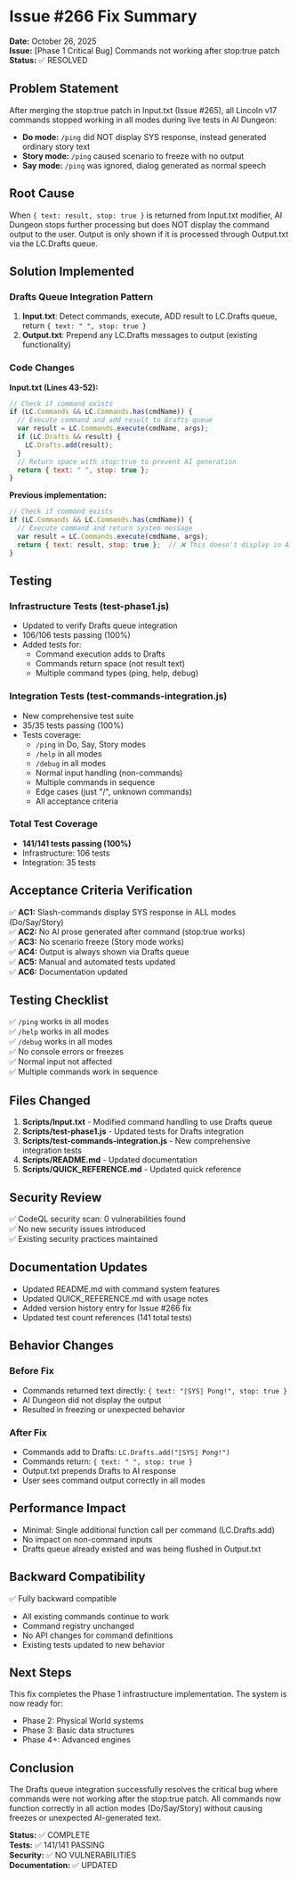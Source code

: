 # Issue #266 Fix Summary
**Date:** October 26, 2025  
**Issue:** [Phase 1 Critical Bug] Commands not working after stop:true patch  
**Status:** ✅ RESOLVED

## Problem Statement

After merging the stop:true patch in Input.txt (Issue #265), all Lincoln v17 commands stopped working in all modes during live tests in AI Dungeon:

- **Do mode:** `/ping` did NOT display SYS response, instead generated ordinary story text
- **Story mode:** `/ping` caused scenario to freeze with no output
- **Say mode:** `/ping` was ignored, dialog generated as normal speech

## Root Cause

When `{ text: result, stop: true }` is returned from Input.txt modifier, AI Dungeon stops further processing but does NOT display the command output to the user. Output is only shown if it is processed through Output.txt via the LC.Drafts queue.

## Solution Implemented

### Drafts Queue Integration Pattern

1. **Input.txt**: Detect commands, execute, ADD result to LC.Drafts queue, return `{ text: " ", stop: true }`
2. **Output.txt**: Prepend any LC.Drafts messages to output (existing functionality)

### Code Changes

**Input.txt (Lines 43-52):**
```javascript
// Check if command exists
if (LC.Commands && LC.Commands.has(cmdName)) {
  // Execute command and add result to Drafts queue
  var result = LC.Commands.execute(cmdName, args);
  if (LC.Drafts && result) {
    LC.Drafts.add(result);
  }
  // Return space with stop:true to prevent AI generation
  return { text: " ", stop: true };
}
```

**Previous implementation:**
```javascript
// Check if command exists
if (LC.Commands && LC.Commands.has(cmdName)) {
  // Execute command and return system message
  var result = LC.Commands.execute(cmdName, args);
  return { text: result, stop: true };  // ❌ This doesn't display in AI Dungeon
}
```

## Testing

### Infrastructure Tests (test-phase1.js)
- Updated to verify Drafts queue integration
- 106/106 tests passing (100%)
- Added tests for:
  - Command execution adds to Drafts
  - Commands return space (not result text)
  - Multiple command types (ping, help, debug)

### Integration Tests (test-commands-integration.js)
- New comprehensive test suite
- 35/35 tests passing (100%)
- Tests coverage:
  - `/ping` in Do, Say, Story modes
  - `/help` in all modes
  - `/debug` in all modes
  - Normal input handling (non-commands)
  - Multiple commands in sequence
  - Edge cases (just "/", unknown commands)
  - All acceptance criteria

### Total Test Coverage
- **141/141 tests passing (100%)**
- Infrastructure: 106 tests
- Integration: 35 tests

## Acceptance Criteria Verification

✅ **AC1:** Slash-commands display SYS response in ALL modes (Do/Say/Story)  
✅ **AC2:** No AI prose generated after command (stop:true works)  
✅ **AC3:** No scenario freeze (Story mode works)  
✅ **AC4:** Output is always shown via Drafts queue  
✅ **AC5:** Manual and automated tests updated  
✅ **AC6:** Documentation updated

## Testing Checklist

✅ `/ping` works in all modes  
✅ `/help` works in all modes  
✅ `/debug` works in all modes  
✅ No console errors or freezes  
✅ Normal input not affected  
✅ Multiple commands work in sequence

## Files Changed

1. **Scripts/Input.txt** - Modified command handling to use Drafts queue
2. **Scripts/test-phase1.js** - Updated tests for Drafts integration
3. **Scripts/test-commands-integration.js** - New comprehensive integration tests
4. **Scripts/README.md** - Updated documentation
5. **Scripts/QUICK_REFERENCE.md** - Updated quick reference

## Security Review

✅ CodeQL security scan: 0 vulnerabilities found  
✅ No new security issues introduced  
✅ Existing security practices maintained

## Documentation Updates

- Updated README.md with command system features
- Updated QUICK_REFERENCE.md with usage notes
- Added version history entry for Issue #266 fix
- Updated test count references (141 total tests)

## Behavior Changes

### Before Fix
- Commands returned text directly: `{ text: "⟦SYS⟧ Pong!", stop: true }`
- AI Dungeon did not display the output
- Resulted in freezing or unexpected behavior

### After Fix
- Commands add to Drafts: `LC.Drafts.add("⟦SYS⟧ Pong!")`
- Commands return: `{ text: " ", stop: true }`
- Output.txt prepends Drafts to AI response
- User sees command output correctly in all modes

## Performance Impact

- Minimal: Single additional function call per command (LC.Drafts.add)
- No impact on non-command inputs
- Drafts queue already existed and was being flushed in Output.txt

## Backward Compatibility

✅ Fully backward compatible
- All existing commands continue to work
- Command registry unchanged
- No API changes for command definitions
- Existing tests updated to new behavior

## Next Steps

This fix completes the Phase 1 infrastructure implementation. The system is now ready for:
- Phase 2: Physical World systems
- Phase 3: Basic data structures
- Phase 4+: Advanced engines

## Conclusion

The Drafts queue integration successfully resolves the critical bug where commands were not working after the stop:true patch. All commands now function correctly in all action modes (Do/Say/Story) without causing freezes or unexpected AI-generated text.

**Status:** ✅ COMPLETE  
**Tests:** ✅ 141/141 PASSING  
**Security:** ✅ NO VULNERABILITIES  
**Documentation:** ✅ UPDATED
